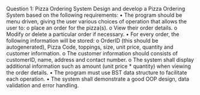 Question 1: Pizza Ordering System
Design and develop a Pizza Ordering System based on the following requirements:
• The program should be menu driven, giving the user various choices of operation that allows the
user to:
o place an order for the pizza(s).
o View their order details.
o Modify or delete a particular order if necessary.
• For every order, the following information will be stored:
o OrderID (this should be autogenerated), Pizza Code, toppings, size, unit price, quantity
and customer information.
o The customer information should consists of customerID, name, address and contact
number.
o The system shall display additional information such as amount (unit price * quantity)
when viewing the order details.
• The program must use BST data structure to facilitate each operation.
• The system shall demonstrate a good OOP design, data validation and error handling.
